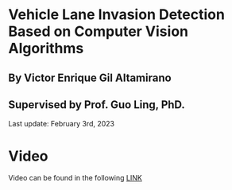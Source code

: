 # Vehicle Lane Invasion Detection Based on Computer Vision Algorithms
## By Victor Enrique Gil Altamirano
## Supervised by Prof. Guo Ling, PhD.

Last update: February 3rd, 2023


# Video

Video can be found in the following [LINK](https://www.bilibili.com/video/BV1C84y1V7Zn/?share_source=copy_web&vd_source=bbb17cb22d3114d9ff90ccd72154a868)


